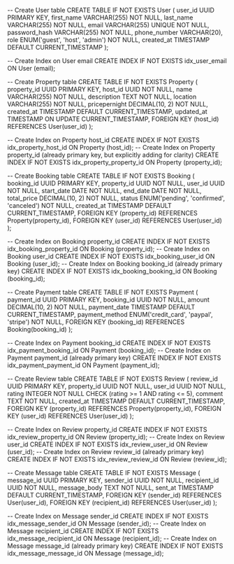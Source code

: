 -- Create User table
CREATE TABLE IF NOT EXISTS User (
    user_id UUID PRIMARY KEY,
    first_name VARCHAR(255) NOT NULL,
    last_name VARCHAR(255) NOT NULL,
    email VARCHAR(255) UNIQUE NOT NULL,
    password_hash VARCHAR(255) NOT NULL,
    phone_number VARCHAR(20),
    role ENUM('guest', 'host', 'admin') NOT NULL,
    created_at TIMESTAMP DEFAULT CURRENT_TIMESTAMP
);

-- Create Index on User email
CREATE INDEX IF NOT EXISTS idx_user_email ON User (email);

-- Create Property table
CREATE TABLE IF NOT EXISTS Property (
    property_id UUID PRIMARY KEY,
    host_id UUID NOT NULL,
    name VARCHAR(255) NOT NULL,
    description TEXT NOT NULL,
    location VARCHAR(255) NOT NULL,
    pricepernight DECIMAL(10, 2) NOT NULL,
    created_at TIMESTAMP DEFAULT CURRENT_TIMESTAMP,
    updated_at TIMESTAMP ON UPDATE CURRENT_TIMESTAMP,
    FOREIGN KEY (host_id) REFERENCES User(user_id)
);

-- Create Index on Property host_id
CREATE INDEX IF NOT EXISTS idx_property_host_id ON Property (host_id);
-- Create Index on Property property_id (already primary key, but explicitly adding for clarity)
CREATE INDEX IF NOT EXISTS idx_property_property_id ON Property (property_id);

-- Create Booking table
CREATE TABLE IF NOT EXISTS Booking (
    booking_id UUID PRIMARY KEY,
    property_id UUID NOT NULL,
    user_id UUID NOT NULL,
    start_date DATE NOT NULL,
    end_date DATE NOT NULL,
    total_price DECIMAL(10, 2) NOT NULL,
    status ENUM('pending', 'confirmed', 'canceled') NOT NULL,
    created_at TIMESTAMP DEFAULT CURRENT_TIMESTAMP,
    FOREIGN KEY (property_id) REFERENCES Property(property_id),
    FOREIGN KEY (user_id) REFERENCES User(user_id)
);

-- Create Index on Booking property_id
CREATE INDEX IF NOT EXISTS idx_booking_property_id ON Booking (property_id);
-- Create Index on Booking user_id
CREATE INDEX IF NOT EXISTS idx_booking_user_id ON Booking (user_id);
-- Create Index on Booking booking_id (already primary key)
CREATE INDEX IF NOT EXISTS idx_booking_booking_id ON Booking (booking_id);

-- Create Payment table
CREATE TABLE IF NOT EXISTS Payment (
    payment_id UUID PRIMARY KEY,
    booking_id UUID NOT NULL,
    amount DECIMAL(10, 2) NOT NULL,
    payment_date TIMESTAMP DEFAULT CURRENT_TIMESTAMP,
    payment_method ENUM('credit_card', 'paypal', 'stripe') NOT NULL,
    FOREIGN KEY (booking_id) REFERENCES Booking(booking_id)
);

-- Create Index on Payment booking_id
CREATE INDEX IF NOT EXISTS idx_payment_booking_id ON Payment (booking_id);
-- Create Index on Payment payment_id (already primary key)
CREATE INDEX IF NOT EXISTS idx_payment_payment_id ON Payment (payment_id);

-- Create Review table
CREATE TABLE IF NOT EXISTS Review (
    review_id UUID PRIMARY KEY,
    property_id UUID NOT NULL,
    user_id UUID NOT NULL,
    rating INTEGER NOT NULL CHECK (rating >= 1 AND rating <= 5),
    comment TEXT NOT NULL,
    created_at TIMESTAMP DEFAULT CURRENT_TIMESTAMP,
    FOREIGN KEY (property_id) REFERENCES Property(property_id),
    FOREIGN KEY (user_id) REFERENCES User(user_id)
);

-- Create Index on Review property_id
CREATE INDEX IF NOT EXISTS idx_review_property_id ON Review (property_id);
-- Create Index on Review user_id
CREATE INDEX IF NOT EXISTS idx_review_user_id ON Review (user_id);
-- Create Index on Review review_id (already primary key)
CREATE INDEX IF NOT EXISTS idx_review_review_id ON Review (review_id);

-- Create Message table
CREATE TABLE IF NOT EXISTS Message (
    message_id UUID PRIMARY KEY,
    sender_id UUID NOT NULL,
    recipient_id UUID NOT NULL,
    message_body TEXT NOT NULL,
    sent_at TIMESTAMP DEFAULT CURRENT_TIMESTAMP,
    FOREIGN KEY (sender_id) REFERENCES User(user_id),
    FOREIGN KEY (recipient_id) REFERENCES User(user_id)
);

-- Create Index on Message sender_id
CREATE INDEX IF NOT EXISTS idx_message_sender_id ON Message (sender_id);
-- Create Index on Message recipient_id
CREATE INDEX IF NOT EXISTS idx_message_recipient_id ON Message (recipient_id);
-- Create Index on Message message_id (already primary key)
CREATE INDEX IF NOT EXISTS idx_message_message_id ON Message (message_id);
